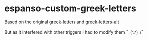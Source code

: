 # espanso-custom-greek-letters

Based on the original [greek-letters](https://hub.espanso.org/packages/greek-letters/) and [greek-letters-alt](https://github.com/Su-Well/espanso-package-greek-letters)

But as it interfered with other triggers I had to modify them ¯\_(ツ)_/¯
